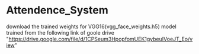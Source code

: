 # Attendence_System
download the trained weights for VGG16(vgg_face_weights.h5) model trained from the following link of goole drive "https://drive.google.com/file/d/1CPSeum3HpopfomUEK1gybeuIVoeJT_Eo/view"
